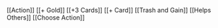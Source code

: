 [[Action]]
[[+ Gold]]
[[+3 Cards]]
[[+ Card]]
[[Trash and Gain]]
[[Helps Others]]
[[Choose Action]]

